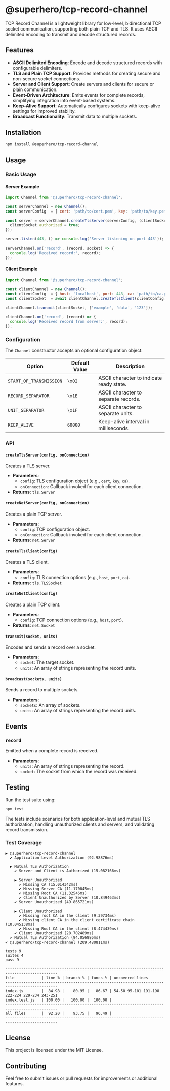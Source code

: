 # @superhero/tcp-record-channel

TCP Record Channel is a lightweight library for low-level, bidirectional TCP socket communication, supporting both plain TCP and TLS. It uses ASCII delimited encoding to transmit and decode structured records.

## Features

- **ASCII Delimited Encoding**: Encode and decode structured records with configurable delimiters.
- **TLS and Plain TCP Support**: Provides methods for creating secure and non-secure socket connections.
- **Server and Client Support**: Create servers and clients for secure or plain communication.
- **Event-Driven Architecture**: Emits events for complete records, simplifying integration into event-based systems.
- **Keep-Alive Support**: Automatically configures sockets with keep-alive settings for improved stability.
- **Broadcast Functionality**: Transmit data to multiple sockets.

## Installation

```bash
npm install @superhero/tcp-record-channel
```

## Usage

### Basic Usage

#### Server Example
```javascript
import Channel from '@superhero/tcp-record-channel';

const serverChannel = new Channel();
const serverConfig  = { cert: 'path/to/cert.pem', key: 'path/to/key.pem', ca: 'path/to/ca.pem' };

const server = serverChannel.createTlsServer(serverConfig, (clientSocket) => {
  clientSocket.authorized = true;
});

server.listen(443, () => console.log('Server listening on port 443'));

serverChannel.on('record', (record, socket) => {
  console.log('Received record:', record);
});
```

#### Client Example
```javascript
import Channel from '@superhero/tcp-record-channel';

const clientChannel = new Channel();
const clientConfig  = { host: 'localhost', port: 443, ca: 'path/to/ca.pem' };
const clientSocket  = await clientChannel.createTlsClient(clientConfig);

clientChannel.transmit(clientSocket, ['example', 'data', '123']);

clientChannel.on('record', (record) => {
  console.log('Received record from server:', record);
});
```

### Configuration

The `Channel` constructor accepts an optional configuration object:

| Option                  | Default Value | Description                              |
|-------------------------|---------------|------------------------------------------|
| `START_OF_TRANSMISSION` | `\x02`        | ASCII character to indicate ready state. |
| `RECORD_SEPARATOR`      | `\x1E`        | ASCII character to separate records.     |
| `UNIT_SEPARATOR`        | `\x1F`        | ASCII character to separate units.       |
| `KEEP_ALIVE`            | `60000`       | Keep-alive interval in milliseconds.     |

### API

#### `createTlsServer(config, onConnection)`
Creates a TLS server.
- **Parameters**:
  - `config`: TLS configuration object (e.g., `cert`, `key`, `ca`).
  - `onConnection`: Callback invoked for each client connection.
- **Returns**: `tls.Server`

#### `createNetServer(config, onConnection)`
Creates a plain TCP server.
- **Parameters**:
  - `config`: TCP configuration object.
  - `onConnection`: Callback invoked for each client connection.
- **Returns**: `net.Server`

#### `createTlsClient(config)`
Creates a TLS client.
- **Parameters**:
  - `config`: TLS connection options (e.g., `host`, `port`, `ca`).
- **Returns**: `tls.TLSSocket`

#### `createNetClient(config)`
Creates a plain TCP client.
- **Parameters**:
  - `config`: TCP connection options (e.g., `host`, `port`).
- **Returns**: `net.Socket`

#### `transmit(socket, units)`
Encodes and sends a record over a socket.
- **Parameters**:
  - `socket`: The target socket.
  - `units`: An array of strings representing the record units.

#### `broadcast(sockets, units)`
Sends a record to multiple sockets.
- **Parameters**:
  - `sockets`: An array of sockets.
  - `units`: An array of strings representing the record units.

## Events

### `record`
Emitted when a complete record is received.
- **Parameters**:
  - `units`: An array of strings representing the record.
  - `socket`: The socket from which the record was received.

## Testing

Run the test suite using:

```bash
npm test
```

The tests include scenarios for both application-level and mutual TLS authorization, handling unauthorized clients and servers, and validating record transmission.

### Test Coverage

```
▶ @superhero/tcp-record-channel
  ✔ Application Level Authorization (92.98876ms)

  ▶ Mutual TLS Authorization
    ✔ Server and Client is Authorized (15.082166ms)

    ▶ Server Unauthorized
      ✔ Missing CA (15.014342ms)
      ✔ Missing Server CA (11.170845ms)
      ✔ Missing Root CA (11.32546ms)
      ✔ Client Unauthorized by Server (10.849463ms)
    ✔ Server Unauthorized (49.865721ms)

    ▶ Client Unauthorized
      ✔ Missing root CA in the client (9.39734ms)
      ✔ Missing client CA in the client certificate chain (10.045138ms)
      ✔ Missing Root CA in the client (8.474439ms)
    ✔ Client Unauthorized (28.702489ms)
  ✔ Mutual TLS Authorization (94.056886ms)
✔ @superhero/tcp-record-channel (209.480811ms)

tests 9
suites 4
pass 9

---------------------------------------------------------------------------------------------
file            | line % | branch % | funcs % | uncovered lines
---------------------------------------------------------------------------------------------
index.js        |  84.98 |    80.95 |   86.67 | 54-58 95-101 191-198 222-224 229-234 243-251
index.test.js   | 100.00 |   100.00 |  100.00 | 
---------------------------------------------------------------------------------------------
all files       |  92.20 |    93.75 |   96.49 | 
---------------------------------------------------------------------------------------------
```

## License

This project is licensed under the MIT License.

## Contributing

Feel free to submit issues or pull requests for improvements or additional features.
